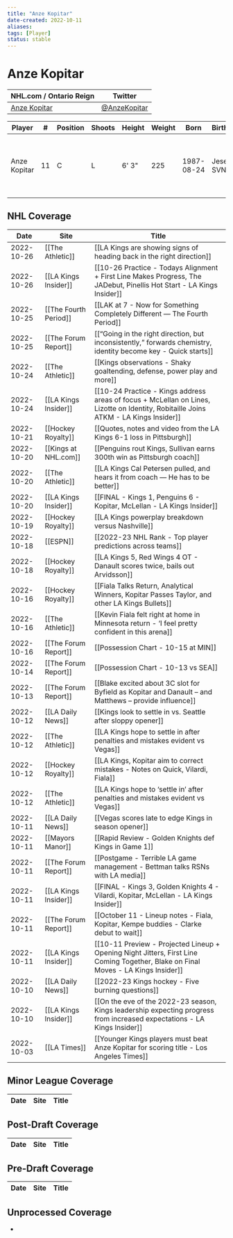 ```yaml
---
title: "Anze Kopitar"
date-created: 2022-10-11
aliases: 
tags: [Player]
status: stable
---
```


# Anze Kopitar

NHL.com / Ontario Reign | Twitter
-|-
[Anze Kopitar](https://www.nhl.com/player/anze-kopitar-8471685) | [@AnzeKopitar](https://twitter.com/AnzeKopitar)

Player | \# | Position | Shoots | Height | Weight | Born | Birthplace | Draft 
-|-|-|-|-|-|-|-|-
Anze Kopitar | 11 | C | L | 6' 3" | 225 | 1987-08-24 | Jesenice, SVN | 2005 LAK, 1st rd, 11th pk (11th overall)




## NHL  Coverage
| Date       | Site                 | Title                                                                                                                             |
| ---------- | -------------------- | --------------------------------------------------------------------------------------------------------------------------------- |
| 2022-10-26 | [[The Athletic]] | [[LA Kings are showing signs of heading back in the right direction]]                                                                            |
| 2022-10-26 | [[LA Kings Insider]] | [[10-26 Practice - Todays Alignment + First Line Makes Progress, The JADebut, Pinellis Hot Start - LA Kings Insider]]                                                                                                                                |
| 2022-10-25 | [[The Fourth Period]] | [[LAK at 7 - Now for Something Completely Different — The Fourth Period]]                                                                                          |
| 2022-10-25 | [[The Forum Report]] | [[“Going in the right direction, but inconsistently,” forwards chemistry, identity become key - Quick starts]]                                                                                                                                |
| 2022-10-24 | [[The Athletic]] | [[Kings observations - Shaky goaltending, defense, power play and more]]                                                                                              |
| 2022-10-24 | [[LA Kings Insider]] | [[10-24 Practice - Kings address areas of focus + McLellan on Lines, Lizotte on Identity, Robitaille Joins ATKM - LA Kings Insider]]                                                                                                                                               |
| 2022-10-21 | [[Hockey Royalty]] | [[Quotes, notes and video from the LA Kings 6-1 loss in Pittsburgh]]                                                                                                      |
| 2022-10-20 | [[Kings at NHL.com]] | [[Penguins rout Kings, Sullivan earns 300th win as Pittsburgh coach]]                                                                                      |
| 2022-10-20 | [[The Athletic]] | [[LA Kings Cal Petersen pulled, and hears it from coach — He has to be better]]                                                                        |
| 2022-10-20 | [[LA Kings Insider]] | [[FINAL - Kings 1, Penguins 6 - Kopitar, McLellan - LA Kings Insider]]                                                                                 |
| 2022-10-19 | [[Hockey Royalty]] | [[LA Kings powerplay breakdown versus Nashville]] |
| 2022-10-18 | [[ESPN]] | [[2022-23 NHL Rank - Top player predictions across teams]]                                                                                           |
| 2022-10-18 | [[Hockey Royalty]] | [[LA Kings 5, Red Wings 4 OT - Danault scores twice, bails out Arvidsson]]                                                                                                         |
| 2022-10-16 | [[Hockey Royalty]]   | [[Fiala Talks Return, Analytical Winners, Kopitar Passes Taylor, and other LA Kings Bullets]]                                     |
| 2022-10-16 | [[The Athletic]]     | [[Kevin Fiala felt right at home in Minnesota return - ‘I feel pretty confident in this arena]]                                  |
| 2022-10-16 | [[The Forum Report]] | [[Possession Chart - 10-15 at MIN]]                                                                                               |
| 2022-10-14 | [[The Forum Report]] | [[Possession Chart - 10-13 vs SEA]]                                                                                               |
| 2022-10-13 | [[The Forum Report]] | [[Blake excited about 3C slot for Byfield as Kopitar and Danault – and Matthews – provide influence]]                             |
| 2022-10-12 | [[LA Daily News]] | [[Kings look to settle in vs. Seattle after sloppy opener]]                                                                                             |
| 2022-10-12 | [[The Athletic]] | [[LA Kings hope to settle in after penalties and mistakes evident vs Vegas]]                                                                               |
| 2022-10-12 | [[Hockey Royalty]]   | [[LA Kings, Kopitar aim to correct mistakes - Notes on Quick, Vilardi, Fiala]]                                                    |
| 2022-10-12 | [[The Athletic]]     | [[LA Kings hope to ‘settle in’ after penalties and mistakes evident vs Vegas]]                                                    |
| 2022-10-11 | [[LA Daily News]] | [[Vegas scores late to edge Kings in season opener]]                                                                                           |
| 2022-10-11 | [[Mayors Manor]]     | [[Rapid Review - Golden Knights def Kings in Game 1]]                                                                             |
| 2022-10-11 | [[The Forum Report]] | [[Postgame - Terrible LA game management - Bettman talks RSNs with LA media]]                                                     |
| 2022-10-11 | [[LA Kings Insider]] | [[FINAL - Kings 3, Golden Knights 4 - Vilardi, Kopitar, McLellan - LA Kings Insider]]                                             |
| 2022-10-11 | [[The Forum Report]] | [[October 11 - Lineup notes - Fiala, Kopitar, Kempe buddies - Clarke debut to wait]]                                              |
| 2022-10-11 | [[LA Kings Insider]] | [[10-11 Preview - Projected Lineup + Opening Night Jitters, First Line Coming Together, Blake on Final Moves - LA Kings Insider]] |
| 2022-10-10 | [[LA Daily News]] | [[2022-23 Kings hockey - Five burning questions]]                                                                                  |
| 2022-10-10 | [[LA Kings Insider]] | [[On the eve of the 2022-23 season, Kings leadership expecting progress from increased expectations - LA Kings Insider]]          |
| 2022-10-03 | [[LA Times]] | [[Younger Kings players must beat Anze Kopitar for scoring title - Los Angeles Times]]



## Minor League Coverage
Date | Site |  Title
---|---|---



## Post-Draft Coverage
Date | Site |  Title
---|---|---



## Pre-Draft Coverage
Date | Site |  Title
---|---|---


## Unprocessed Coverage
- 
